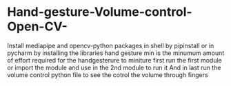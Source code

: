 # Hand-gesture-Volume-control-Open-CV-
Install mediapipe and opencv-python packages in shell by pipinstall or in pycharm by installing the libraries
hand gesture min is the minumum amount of effort required for the handgesterure to miniture first run the first module or import the module and use in the 2nd module to run it 
And in last run the volume control python file to see the cotrol the volume through fingers
